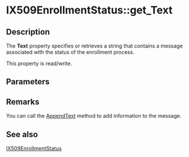 # IX509EnrollmentStatus::get_Text

## Description

The **Text** property specifies or retrieves a string that contains a message associated with the status of the enrollment process.

This property is read/write.

## Parameters

## Remarks

You can call the [AppendText](https://learn.microsoft.com/windows/desktop/api/certenroll/nf-certenroll-ix509enrollmentstatus-appendtext) method to add information to the message.

## See also

[IX509EnrollmentStatus](https://learn.microsoft.com/windows/desktop/api/certenroll/nn-certenroll-ix509enrollmentstatus)